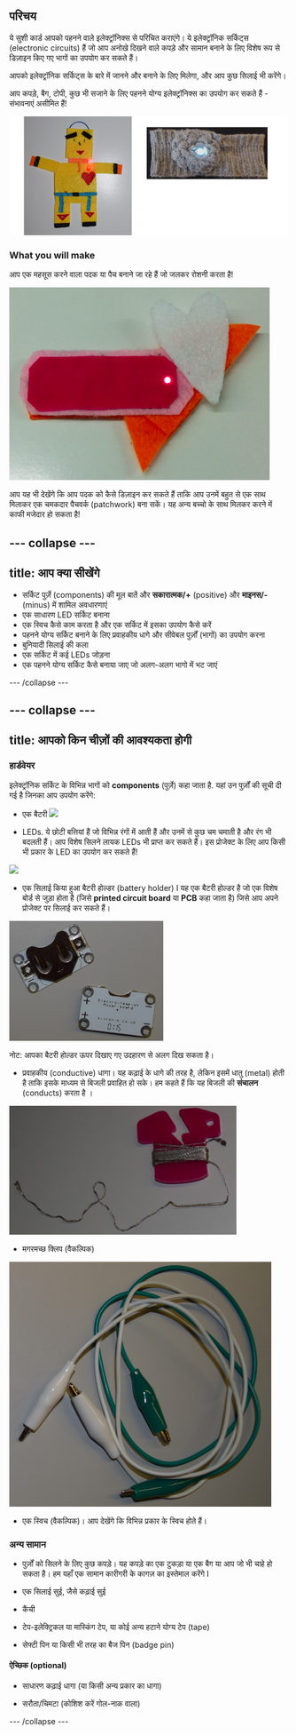 ## परिचय

ये सुशी कार्ड आपको पहनने वाले इलेक्ट्रॉनिक्स से परिचित कराएंगे। ये इलेक्ट्रॉनिक सर्किट्स (electronic circuits) हैं जो आप अनोखे दिखने वाले कपड़े और सामान बनाने के लिए विशेष रूप से डिज़ाइन किए गए भागों का उपयोग कर सकते हैं।

आपको इलेक्ट्रॉनिक सर्किट्स के बारे में जानने और बनाने के लिए मिलेगा, और आप कुछ सिलाई भी करेंगे।

आप कपड़े, बैग, टोपी, कुछ भी सजाने के लिए पहनने योग्य इलेक्ट्रॉनिक्स का उपयोग कर सकते हैं - संभावनाएं असीमित हैं!

![](images/robot_headband_340_150_800.png)

### What you will make

आप एक महसूस करने वाला पदक या पैच बनाने जा रहे हैं जो जलकर रोशनी करता है!

![](images/badge_lit.png)

आप यह भी देखेंगे कि आप पदक को कैसे डिज़ाइन कर सकते हैं ताकि आप उनमें बहुत से एक साथ मिलाकर एक चमकदार पैचवर्क (patchwork) बना सकें। यह अन्य बच्चो के साथ मिलकर करने में काफी मजेदार हो सकता है!

--- collapse ---
---
title: आप क्या सीखेंगे
---

+ सर्किट पुर्ज़े (components) की मूल बातें और **सकारात्मक/+** (positive) और **माइनस/-** (minus) में शामिल अवधारणाएं
+ एक साधारण LED सर्किट बनाना
+ एक स्विच कैसे काम करता है और एक सर्किट में इसका उपयोग कैसे करें
+ पहनने योग्य सर्किट बनाने के लिए प्रवाहकीय धागे और सीवेबल पुर्ज़ों (भागों) का उपयोग करना
+ बुनियादी सिलाई की कला
+ एक सर्किट में कई LEDs जोड़ना
+ एक पहनने योग्य सर्किट कैसे बनाया जाए जो अलग-अलग भागो में भट जाएं

--- /collapse ---

--- collapse ---
---
title: आपको किन चीज़ों की आवश्यकता होगी
---

### हार्डवेयर

इलेक्ट्रॉनिक सर्किट के विभिन्न भागों को **components** (पुर्ज़े) कहा जाता है. यहां उन पुर्ज़ों की सूची दी गई है जिनका आप उपयोग करेंगे:

+ एक बैटरी ![](images/batteries.png)

+ LEDs. ये छोटी बत्तियां हैं जो विभिन्न रंगों में आती हैं और उनमें से कुछ चम चमाती है और रंग भी बदलती हैं। आप विशेष सिलने लायक LEDs भी प्राप्त कर सकते हैं। इस प्रोजेक्ट के लिए आप किसी भी प्रकार के LED का उपयोग कर सकते हैं!

![](images/LEDs_mix.png)

+ एक सिलाई किया हुआ बैटरी होल्डर (battery holder) I यह एक बैटरी होल्डर है जो एक विशेष बोर्ड से जुड़ा होता है (जिसे **printed circuit board** या **PCB** कहा जाता है) जिसे आप अपने प्रोजेक्ट पर सिलाई कर सकते हैं।

![](images/battery_holders.png)

नोट: आपका बैटरी होल्डर ऊपर दिखाए गए उदहारण से अलग दिख सकता है।

+ प्रवाहकीय (conductive) धागा। यह कढ़ाई के धागे की तरह है, लेकिन इसमें धातु (metal) होती है ताकि इसके माध्यम से बिजली प्रवाहित हो सके। हम कहते हैं कि यह बिजली की **संचालन** (conducts) करता है ।

![](images/thread.png)

+ मगरमच्छ क्लिप (वैकल्पिक)

![](images/crocs.png)

+ एक स्विच (वैकल्पिक)। आप देखेंगे कि विभिन्न प्रकार के स्विच होते हैं।

### अन्य सामान

+ पुर्ज़ों को सिलने के लिए कुछ कपड़े। यह कपड़े का एक टुकड़ा या एक बैग या आप जो भी चाहे हो सकता है। हम यहाँ एक सामान कारीगरी के कागज़ का इस्तेमाल करेंगे I

+ एक सिलाई सुई, जैसे कढ़ाई सुई

+ कैंची

+ टेप-इलेक्ट्रिकल या मास्किंग टेप, या कोई अन्य हटाने योग्य टेप (tape)

+ सेफ्टी पिन या किसी भी तरह का बैज पिन (badge pin)

#### ऐच्छिक (optional)

+ साधारण कढ़ाई धागा (या किसी अन्य प्रकार का धागा)

+ सरौता/चिमटा (कोशिश करें गोल-नाक वाला)

--- /collapse ---